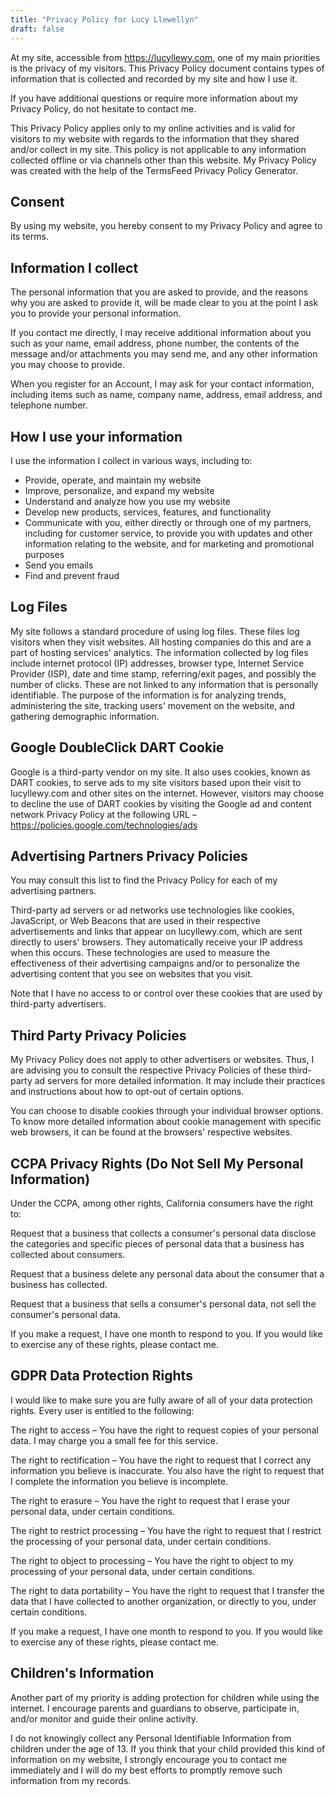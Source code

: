 ```yaml
---
title: "Privacy Policy for Lucy Llewellyn"
draft: false
---
```


At my site, accessible from https://lucyllewy.com, one of my main priorities is the privacy of my visitors. This Privacy Policy document contains types of information that is collected and recorded by my site and how I use it.

If you have additional questions or require more information about my Privacy Policy, do not hesitate to contact me.

This Privacy Policy applies only to my online activities and is valid for visitors to my website with regards to the information that they shared and/or collect in my site. This policy is not applicable to any information collected offline or via channels other than this website. My Privacy Policy was created with the help of the TermsFeed Privacy Policy Generator.

## Consent
By using my website, you hereby consent to my Privacy Policy and agree to its terms.

## Information I collect
The personal information that you are asked to provide, and the reasons why you are asked to provide it, will be made clear to you at the point I ask you to provide your personal information.

If you contact me directly, I may receive additional information about you such as your name, email address, phone number, the contents of the message and/or attachments you may send me, and any other information you may choose to provide.

When you register for an Account, I may ask for your contact information, including items such as name, company name, address, email address, and telephone number.

## How I use your information
I use the information I collect in various ways, including to:

- Provide, operate, and maintain my website
- Improve, personalize, and expand my website
- Understand and analyze how you use my website
- Develop new products, services, features, and functionality
- Communicate with you, either directly or through one of my partners, including for customer service, to provide you with updates and other information relating to the website, and for marketing and promotional purposes
- Send you emails
- Find and prevent fraud

## Log Files
My site follows a standard procedure of using log files. These files log visitors when they visit websites. All hosting companies do this and are a part of hosting services' analytics. The information collected by log files include internet protocol (IP) addresses, browser type, Internet Service Provider (ISP), date and time stamp, referring/exit pages, and possibly the number of clicks. These are not linked to any information that is personally identifiable. The purpose of the information is for analyzing trends, administering the site, tracking users' movement on the website, and gathering demographic information.

## Google DoubleClick DART Cookie
Google is a third-party vendor on my site. It also uses cookies, known as DART cookies, to serve ads to my site visitors based upon their visit to lucyllewy.com and other sites on the internet. However, visitors may choose to decline the use of DART cookies by visiting the Google ad and content network Privacy Policy at the following URL – https://policies.google.com/technologies/ads

## Advertising Partners Privacy Policies
You may consult this list to find the Privacy Policy for each of my advertising partners.

Third-party ad servers or ad networks use technologies like cookies, JavaScript, or Web Beacons that are used in their respective advertisements and links that appear on lucyllewy.com, which are sent directly to users' browsers. They automatically receive your IP address when this occurs. These technologies are used to measure the effectiveness of their advertising campaigns and/or to personalize the advertising content that you see on websites that you visit.

Note that I have no access to or control over these cookies that are used by third-party advertisers.

## Third Party Privacy Policies
My Privacy Policy does not apply to other advertisers or websites. Thus, I are advising you to consult the respective Privacy Policies of these third-party ad servers for more detailed information. It may include their practices and instructions about how to opt-out of certain options.

You can choose to disable cookies through your individual browser options. To know more detailed information about cookie management with specific web browsers, it can be found at the browsers' respective websites.

## CCPA Privacy Rights (Do Not Sell My Personal Information)
Under the CCPA, among other rights, California consumers have the right to:

Request that a business that collects a consumer's personal data disclose the categories and specific pieces of personal data that a business has collected about consumers.

Request that a business delete any personal data about the consumer that a business has collected.

Request that a business that sells a consumer's personal data, not sell the consumer's personal data.

If you make a request, I have one month to respond to you. If you would like to exercise any of these rights, please contact me.

## GDPR Data Protection Rights
I would like to make sure you are fully aware of all of your data protection rights. Every user is entitled to the following:

The right to access – You have the right to request copies of your personal data. I may charge you a small fee for this service.

The right to rectification – You have the right to request that I correct any information you believe is inaccurate. You also have the right to request that I complete the information you believe is incomplete.

The right to erasure – You have the right to request that I erase your personal data, under certain conditions.

The right to restrict processing – You have the right to request that I restrict the processing of your personal data, under certain conditions.

The right to object to processing – You have the right to object to my processing of your personal data, under certain conditions.

The right to data portability – You have the right to request that I transfer the data that I have collected to another organization, or directly to you, under certain conditions.

If you make a request, I have one month to respond to you. If you would like to exercise any of these rights, please contact me.

## Children's Information
Another part of my priority is adding protection for children while using the internet. I encourage parents and guardians to observe, participate in, and/or monitor and guide their online activity.

I do not knowingly collect any Personal Identifiable Information from children under the age of 13. If you think that your child provided this kind of information on my website, I strongly encourage you to contact me immediately and I will do my best efforts to promptly remove such information from my records.